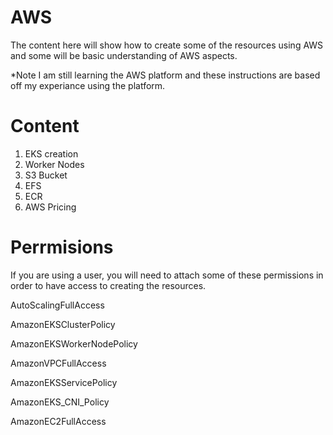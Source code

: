 # AWS
The content here will show how to create some of the resources using AWS and some will be basic understanding of AWS aspects. 

*Note I am still learning the AWS platform and these instructions are based off my experiance using the platform.

# Content 

1. EKS creation
2. Worker Nodes
3. S3 Bucket
4. EFS
5. ECR
6. AWS Pricing

# Perrmisions 
If you are using a user, you will need to attach some of these permissions in order to have access to creating the resources. 

  AutoScalingFullAccess
  
  AmazonEKSClusterPolicy
  
  AmazonEKSWorkerNodePolicy
  
  AmazonVPCFullAccess
  
  AmazonEKSServicePolicy
  
  AmazonEKS_CNI_Policy
  
  AmazonEC2FullAccess
  
